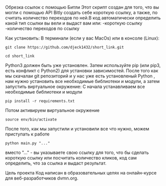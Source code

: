Обрезка ссылок с помощью Битли
Этот скрипт создан для того, что вы могли с помощью API Bitly создать себе короткую ссылку, а также, по считать количество переходов по ней.В код автоматически определить какой тип ссылки вы вели и выдаст вам или: 
-короткую ссылку
-количество переходов по ссылку 

Как установить:
В терминали (если у вас MacOs) или в консоле (Linux):
```
git clone https://github.com/djeck1432/short_link.git
```
```
cd short_link
```

Python3 должен быть уже установлен. Затем используйте pip (или pip3, есть конфликт с Python2) для установки зависимостей.
После того как мы скачалаи git репозиторий и у нас уже есть установленый Python , нам нужно установить все необходимые библиотеки и модули, а затем запустить виртуальное окружение:
С начала устанавливаем все необходимые библиотеки и модули
```
pip install -r requirements.txt
```
Потом активируем виртуальное окружение 
```
source env/bin/activate
```
После того, как мы запустили и установили все что нужно, можем приступать к работе
```
python main.py "..."
```
вместо "..." - вы указываете свою ссылку для того, что бы сделать короткую ссылку или посчитать количество кликов, код сам определить, что за ссылка и выдаст результат.


Цель проекта
Код написан в образовательных целях на онлайн-курсе для веб-разработчиков dvmn.org.
